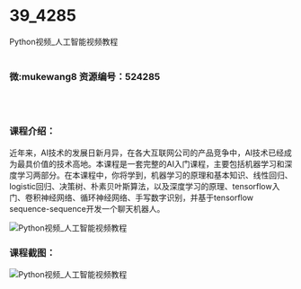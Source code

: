 # 39_4285
Python视频_人工智能视频教程
<br/></br>
<h3>微:mukewang8 资源编号：524285</h3>
<br/></br>
<h3>课程介绍：</h3>
<p>近年来，<a title="查看与 AI 相关的文章" target="_blank">AI</a>技术的发展日新月异，在各大互联网公司的产品竞争中，<a title="查看与 AI 相关的文章" target="_blank">AI</a>技术已经成为最具价值的技术高地。本课程是一套完整的AI入门课程，主要包括机器学习和深度学习两部分。在本课程中，你将学到，机器学习的原理和基本知识、线性回归、logistic回归、决策树、朴素贝叶斯算法，以及深度学习的原理、tensorflow入门、卷积神经网络、循环神经网络、手写数字识别，并基于tensorflow sequence-sequence开发一个聊天机器人。</p>
<p><img src="https://www.ko996.com/wp-content/uploads/img/2018/10/3-25.jpg" alt="Python视频_人工智能视频教程"></p>
<h3>课程截图：</h3>
<p><img src="https://www.ko996.com/wp-content/uploads/img/2018/10/3-41.png" alt="Python视频_人工智能视频教程"></p>
